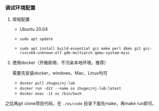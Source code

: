 ### 调试环境配置

1. 常规配置

   - Ubuntu 20.04

   - ```shell
     sudo apt update
     ```

   - ```shell
     sudo apt install build-essential gcc make perl dkms git gcc-riscv64-unknown-elf gdb-multiarch qemu-system-misc
     ```

2. 使用docker（开箱即用、不污染本地环境，推荐）

   需要先安装docker，windows、Mac、Linux均可

   - ```docker pull zhugez/nj-lab```
   - ```docker run -dit --name os zhugez/nj-lab:latest```
   - ```docker exec -it os /bin/bash```



之后再git clone项目代码，在 ```./os/code``` 目录下面先make，再make run即可。